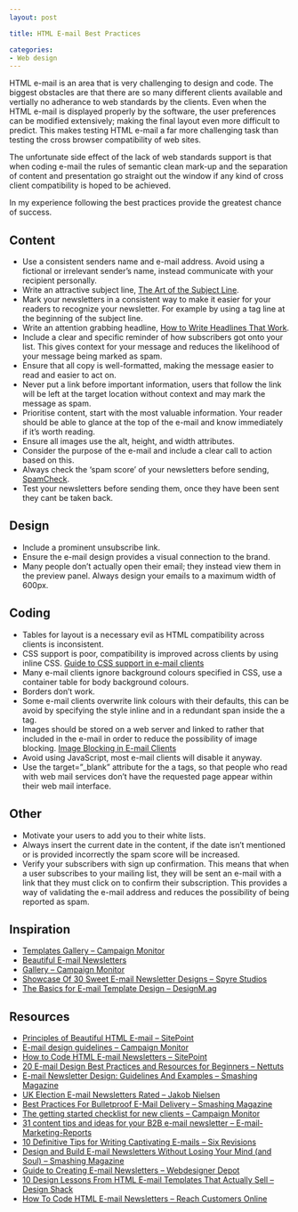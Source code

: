 ```yaml
---
layout: post

title: HTML E-mail Best Practices

categories:
- Web design
---
```


HTML e-mail is an area that is very challenging to design and code. The biggest obstacles are that there are so many different clients available and vertially no adherance to web standards by the clients. Even when the HTML e-mail is displayed properly by the software, the user preferences can be modified extensively; making the final layout even more difficult to predict. This makes testing HTML e-mail a far more challenging task than testing the cross browser compatibility of web sites.

The unfortunate side effect of the lack of web standards support is that when coding e-mail the rules of semantic clean mark-up and the separation of content and presentation go straight out the window if any kind of cross client compatibility is hoped to be achieved.


In my experience following the best practices provide the greatest chance of success.


## Content
*   Use a consistent senders name and e-mail address. Avoid using a fictional or irrelevant sender’s name, instead communicate with your recipient personally.
*   Write an attractive subject line, [The Art of the Subject Line](http://www.imediaconnection.com/content/6909.asp).
*   Mark your newsletters in a consistent way to make it easier for your readers to recognize your newsletter. For example by using a tag line at the beginning of the subject line.
*   Write an attention grabbing headline, [How to Write Headlines That Work](http://www.copyblogger.com/how-to-write-headlines-that-work/).
*   Include a clear and specific reminder of how subscribers got onto your list. This gives context for your message and reduces the likelihood of your message being marked as spam.
*   Ensure that all copy is well-formatted, making the message easier to read and easier to act on.
*   Never put a link before important information, users that follow the link will be left at the target location without context and may mark the message as spam.
*   Prioritise content, start with the most valuable information. Your reader should be able to glance at the top of the e-mail and know immediately if it’s worth reading.
*   Ensure all images use the alt, height, and width attributes.
*   Consider the purpose of the e-mail and include a clear call to action based on this.
*   Always check the ‘spam score’ of your newsletters before sending, [SpamCheck](http://spamcheck.sitesell.com/).
*   Test your newsletters before sending them, once they have been sent they cant be taken back.


## Design
*   Include a prominent unsubscribe link.
*   Ensure the e-mail design provides a visual connection to the brand.
*   Many people don’t actually open their email; they instead view them in the preview panel. Always design your emails to a maximum width of 600px.


## Coding
*   Tables for layout is a necessary evil as HTML compatibility across clients is inconsistent.
*   CSS support is poor, compatibility is improved across clients by using inline CSS. [Guide to CSS support in e-mail clients](http://www.campaignmonitor.com/css/)
*   Many e-mail clients ignore background colours specified in CSS, use a container table for body background colours.
*   Borders don’t work.
*   Some e-mail clients overwrite link colours with their defaults, this can be avoid by specifying the style inline and in a redundant span inside the a tag.
*   Images should be stored on a web server and linked to rather that included in the e-mail in order to reduce the possibility of image blocking. [Image Blocking in E-mail Clients](http://www.campaignmonitor.com/blog/post/2559/current-conditions-and-best-pr-1/)
*   Avoid using JavaScript, most e-mail clients will disable it anyway.
*   Use the target=”_blank” attribute for the a tags, so that people who read with web mail services don’t have the requested page appear within their web mail interface.


## Other
*   Motivate your users to add you to their white lists.
*   Always insert the current date in the content, if the date isn’t mentioned or is provided incorrectly the spam score will be increased.
*   Verify your subscribers with sign up confirmation. This means that when a user subscribes to your mailing list, they will be sent an e-mail with a link that they must click on to confirm their subscription. This provides a way of validating the e-mail address and reduces the possibility of being reported as spam.


## Inspiration
*   [Templates Gallery – Campaign Monitor](http://www.campaignmonitor.com/templates/)
*   [Beautiful E-mail Newsletters](http://www.beautiful-email-newsletters.com/)
*   [Gallery – Campaign Monitor]( http://www.campaignmonitor.com/gallery/)
*   [Showcase Of 30 Sweet E-mail Newsletter Designs – Spyre Studios](http://spyrestudios.com/showcase-of-email-newsletter-designs/)
*   [The Basics for E-mail Template Design – DesignM.ag](http://designm.ag/resources/the-basics-for-email-template-design/)


## Resources
*   [Principles of Beautiful HTML E-mail – SitePoint](http://articles.sitepoint.com/article/principles-beautiful-html-email)
*   [E-mail design guidelines – Campaign Monitor](http://www.campaignmonitor.com/design-guidelines/)
*   [How to Code HTML E-mail Newsletters – SitePoint](http://articles.sitepoint.com/article/code-html-email-newsletters)
*   [20 E-mail Design Best Practices and Resources for Beginners – Nettuts ](http://net.tutsplus.com/tutorials/html-css-techniques/20-email-design-best-practices-and-resources-for-beginners/)
*   [E-mail Newsletter Design: Guidelines And Examples – Smashing Magazine](http://www.smashingmagazine.com/2010/02/15/email-newsletters-guidelines-and-examples/)
*   [UK Election E-mail Newsletters Rated – Jakob Nielsen](http://www.useit.com/alertbox/uk-email-newsletters.html)
*   [Best Practices For Bulletproof E-Mail Delivery – Smashing Magazine](http://www.smashingmagazine.com/2007/10/16/best-practices-for-bulletproof-e-mail-delivery/)
*   [The getting started checklist for new clients – Campaign Monitor](http://www.campaignmonitor.com/resources/entry/559/the-getting-started-checklist-for-new-clients/)
*   [31 content tips and ideas for your B2B e-mail newsletter – E-mail-Marketing-Reports](http://www.email-marketing-reports.com/newsletters/content.htm)
*   [10 Definitive Tips for Writing Captivating E-mails – Six Revisions](http://sixrevisions.com/project-management/10-definitive-tips-for-writing-captivating-emails/)
*   [Design and Build E-mail Newsletters Without Losing Your Mind (and Soul) – Smashing Magazine](http://www.smashingmagazine.com/2010/01/19/design-and-build-an-email-newsletter-without-losing-your-mind/)
*   [Guide to Creating E-mail Newsletters – Webdesigner Depot](http://www.webdesignerdepot.com/2009/11/a-guide-to-creating-email-newsletters/)
*   [10 Design Lessons From HTML E-mail Templates That Actually Sell – Design Shack](http://designshack.co.uk/articles/graphics/10-design-lessons-from-html-email-templates-that-actually-sell)
*   [How To Code HTML E-mail Newsletters – Reach Customers Online](http://www.reachcustomersonline.com/2010/01/23/09.27.00/)